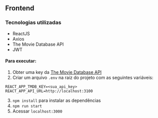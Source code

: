 ## Frontend

### Tecnologias utilizadas 
* ReactJS   
* Axios
* The Movie Database API
* JWT

#### Para executar:
1. Obter uma key da <a href="https://developers.themoviedb.org/3/getting-started/introduction">The Movie Database API</a>
2. Criar um arquivo `.env` na raiz do projeto com as seguintes variáveis:
  ```
  REACT_APP_TMDB_KEY=<sua_api_key>
  REACT_APP_API_URL=http://localhost:3100
  ```
3. `npm install` para instalar as dependências
4. `npm run start`
5. Acessar `localhost:3000`

